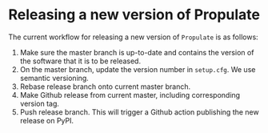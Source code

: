 # Releasing a new version of Propulate

The current workflow for releasing a new version of `Propulate` is as follows:
1. Make sure the master branch is up-to-date and contains the version of the software that it is to be released.
2. On the master branch, update the version number in `setup.cfg`. We use semantic versioning.
3. Rebase release branch onto current master branch.
4. Make Github release from current master, including corresponding version tag.
5. Push release branch. This will trigger a Github action publishing the new release on PyPI.